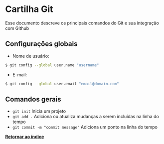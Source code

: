 # Cartilha Git

Esse documento descreve os principais comandos do Git e sua integração com Github

## Configurações globais

* Nome de usuário:

```bash
$ git config --global user.name "username"
```

* E-mail:

```bash
$ git config --global user.email "email@domain.com"
```

## Comandos gerais

* `git init` Inicia um projeto
* `git add .` Adiciona ou atualiza mudanças a serem incluídas na linha do tempo
* `git commit -m "commit message"` Adiciona um ponto na linha do tempo

**[Retornar ao índice](README.md)**